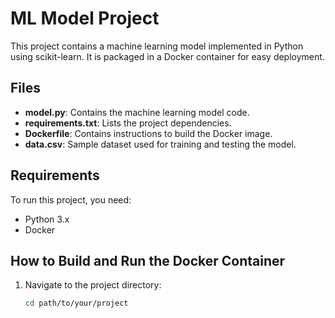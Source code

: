 # ML Model Project

This project contains a machine learning model implemented in Python using scikit-learn. It is packaged in a Docker container for easy deployment.

## Files

- **model.py**: Contains the machine learning model code.
- **requirements.txt**: Lists the project dependencies.
- **Dockerfile**: Contains instructions to build the Docker image.
- **data.csv**: Sample dataset used for training and testing the model.

## Requirements

To run this project, you need:

- Python 3.x
- Docker

## How to Build and Run the Docker Container

1. Navigate to the project directory:

   ```bash
   cd path/to/your/project
   ```
